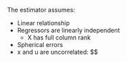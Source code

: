 ---
---

The estimator assumes:

* Linear relationship
* Regressors are linearly independent
  * X has full column rank
* Spherical errors
* x and u are uncorrelated: $$
